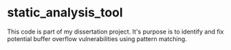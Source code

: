 # static_analysis_tool
This code is part of my dissertation project. It's purpose is to identify and fix potential buffer overflow vulnerabilities using pattern matching.
